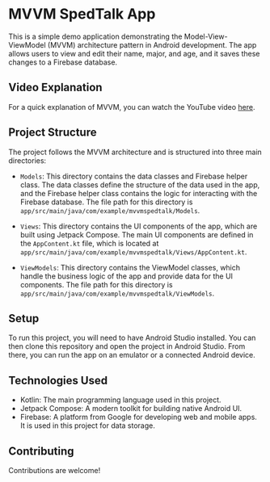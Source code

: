 # MVVM SpedTalk App

This is a simple demo application demonstrating the Model-View-ViewModel (MVVM) architecture pattern in Android development. The app allows users to view and edit their name, major, and age, and it saves these changes to a Firebase database.

## Video Explanation

For a quick explanation of MVVM, you can watch the YouTube video [here]([https://youtu.be/a3d6t10IlDk](https://youtu.be/7S6pLsleypk)).

## Project Structure

The project follows the MVVM architecture and is structured into three main directories:

- `Models`: This directory contains the data classes and Firebase helper class. The data classes define the structure of the data used in the app, and the Firebase helper class contains the logic for interacting with the Firebase database. The file path for this directory is `app/src/main/java/com/example/mvvmspedtalk/Models`.

- `Views`: This directory contains the UI components of the app, which are built using Jetpack Compose. The main UI components are defined in the `AppContent.kt` file, which is located at `app/src/main/java/com/example/mvvmspedtalk/Views/AppContent.kt`.

- `ViewModels`: This directory contains the ViewModel classes, which handle the business logic of the app and provide data for the UI components. The file path for this directory is `app/src/main/java/com/example/mvvmspedtalk/ViewModels`.

## Setup

To run this project, you will need to have Android Studio installed. You can then clone this repository and open the project in Android Studio. From there, you can run the app on an emulator or a connected Android device.

## Technologies Used

- Kotlin: The main programming language used in this project.
- Jetpack Compose: A modern toolkit for building native Android UI.
- Firebase: A platform from Google for developing web and mobile apps. It is used in this project for data storage.

## Contributing

Contributions are welcome!
